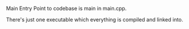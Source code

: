 Main Entry Point to codebase is main in main.cpp.

There's just one executable which everything is compiled and linked into.
